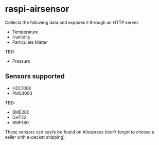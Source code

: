 # raspi-airsensor
Collects the following data and exposes it through an HTTP server:
* Temperature
* Humidity
* Particulate Matter

TBD:
* Pressure


## Sensors supported
* HDC1080
* PMS3003 

TBD:
* BME280
* DHT22
* BMP180

These sensors can easily be found on Aliexpress (don't forget to choose a seller with e-packet shipping)
